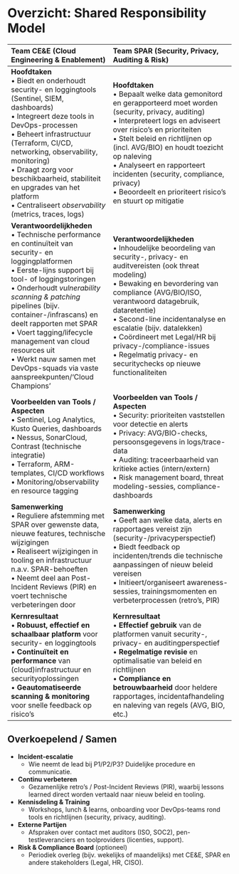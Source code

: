 # Overzicht: Shared Responsibility Model

| **Team CE&E** (Cloud Engineering & Enablement)                                                                                                                                                                                                                                                    | **Team SPAR** (Security, Privacy, Auditing & Risk)                                                                                                                                                                                                                                                        |
|:--------------------------------------------------------------------------------------------------------------------------------------------------------------------------------------------------------------------------------------------------------------------------------------------------|:----------------------------------------------------------------------------------------------------------------------------------------------------------------------------------------------------------------------------------------------------------------------------------------------------------------------------------------------------------------------|
| **Hoofdtaken**  <br>• Biedt en onderhoudt security- en loggingtools (Sentinel, SIEM, dashboards)  <br>• Integreert deze tools in DevOps-processen  <br>• Beheert infrastructuur (Terraform, CI/CD, networking, observability, monitoring)  <br>• Draagt zorg voor beschikbaarheid, stabiliteit en upgrades van het platform  <br>• Centraliseert *observability* (metrics, traces, logs)  | **Hoofdtaken**  <br>• Bepaalt welke data gemonitord en gerapporteerd moet worden (security, privacy, auditing)  <br>• Interpreteert logs en adviseert over risico’s en prioriteiten  <br>• Stelt beleid en richtlijnen op (incl. AVG/BIO) en houdt toezicht op naleving  <br>• Analyseert en rapporteert incidenten (security, compliance, privacy)  <br>• Beoordeelt en prioriteert risico’s en stuurt op mitigatie  |
| **Verantwoordelijkheden**  <br>• Technische performance en continuïteit van security- en loggingplatformen  <br>• Eerste-lijns support bij tool- of loggingstoringen  <br>• Onderhoudt *vulnerability scanning & patching* pipelines (bijv. container-/infrascans) en deelt rapporten met SPAR  <br>• Voert tagging/lifecycle management van cloud resources uit  <br>• Werkt nauw samen met DevOps-squads via vaste aanspreekpunten/‘Cloud Champions’  | **Verantwoordelijkheden**  <br>• Inhoudelijke beoordeling van security-, privacy- en auditvereisten (ook threat modeling)  <br>• Bewaking en bevordering van compliance (AVG/BIO/ISO, verantwoord datagebruik, dataretentie)  <br>• Second-line incidentanalyse en escalatie (bijv. datalekken)  <br>• Coördineert met Legal/HR bij privacy-/compliance-issues  <br>• Regelmatig privacy- en securitychecks op nieuwe functionaliteiten  |
| **Voorbeelden van Tools / Aspecten**  <br>• Sentinel, Log Analytics, Kusto Queries, dashboards  <br>• Nessus, SonarCloud, Contrast (technische integratie)  <br>• Terraform, ARM-templates, CI/CD workflows  <br>• Monitoring/observability en resource tagging  | **Voorbeelden van Tools / Aspecten**  <br>• Security: prioriteiten vaststellen voor detectie en alerts  <br>• Privacy: AVG/BIO-checks, persoonsgegevens in logs/trace-data  <br>• Auditing: traceerbaarheid van kritieke acties (intern/extern)  <br>• Risk management board, threat modeling-sessies, compliance-dashboards  |
| **Samenwerking**  <br>• Reguliere afstemming met SPAR over gewenste data, nieuwe features, technische wijzigingen  <br>• Realiseert wijzigingen in tooling en infrastructuur n.a.v. SPAR-behoeften  <br>• Neemt deel aan Post-Incident Reviews (PIR) en voert technische verbeteringen door  | **Samenwerking**  <br>• Geeft aan welke data, alerts en rapportages vereist zijn (security-/privacyperspectief)  <br>• Biedt feedback op incidenten/trends die technische aanpassingen of nieuw beleid vereisen  <br>• Initieert/organiseert awareness-sessies, trainingsmomenten en verbeterprocessen (retro’s, PIR)  |
| **Kernresultaat**  <br>• **Robuust, effectief en schaalbaar platform** voor security- en loggingtools  <br>• **Continuïteit en performance** van (cloud)infrastructuur en securityoplossingen  <br>• **Geautomatiseerde scanning & monitoring** voor snelle feedback op risico’s  | **Kernresultaat**  <br>• **Effectief gebruik** van de platformen vanuit security-, privacy- en auditingperspectief  <br>• **Regelmatige revisie** en optimalisatie van beleid en richtlijnen  <br>• **Compliance en betrouwbaarheid** door heldere rapportages, incidentafhandeling en naleving van regels (AVG, BIO, etc.)  |

## Overkoepelend / Samen
- **Incident-escalatie**  
  - Wie neemt de lead bij P1/P2/P3? Duidelijke procedure en communicatie.
- **Continu verbeteren**  
  - Gezamenlijke retro’s / Post-Incident Reviews (PIR), waarbij lessons learned direct worden vertaald naar nieuw beleid en tooling.
- **Kennisdeling & Training**  
  - Workshops, lunch & learns, onboarding voor DevOps-teams rond tools en richtlijnen (security, privacy, auditing).
- **Externe Partijen**  
  - Afspraken over contact met auditors (ISO, SOC2), pen-testleveranciers en toolproviders (licenties, support).
- **Risk & Compliance Board** (optioneel)  
  - Periodiek overleg (bijv. wekelijks of maandelijks) met CE&E, SPAR en andere stakeholders (Legal, HR, CISO).

